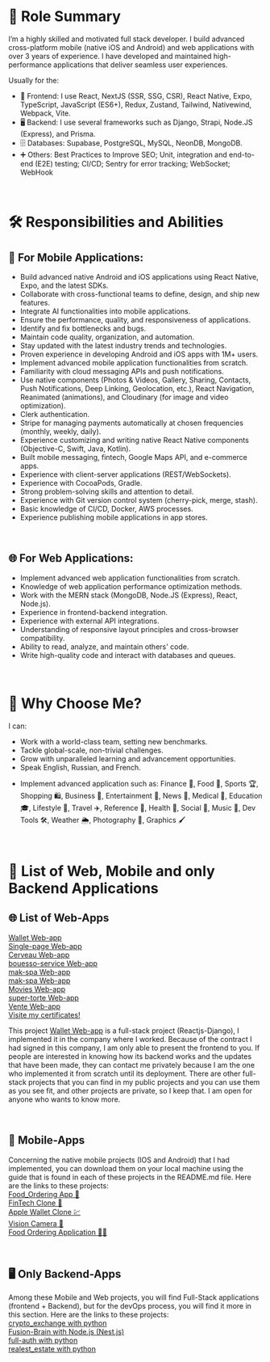 <h1>🎯 Role Summary</h1>
<p>I’m a highly skilled and motivated full stack developer. I build advanced cross-platform mobile (native iOS and Android) and web applications with over 3 years of experience. I have developed and maintained high-performance applications that deliver seamless user experiences.</p>
<p>Usually for the:</p>
<ul>
  <li>📲 Frontend: I use React, NextJS (SSR, SSG, CSR), React Native, Expo, TypeScript, JavaScript (ES6+), Redux, Zustand, Tailwind, Nativewind, Webpack, Vite.</li>
  <li>🖥️ Backend: I use several frameworks such as Django, Strapi, Node.JS (Express), and Prisma.</li>
  <li>🗄️ Databases: Supabase, PostgreSQL, MySQL, NeonDB, MongoDB.</li>
  <li>➕ Others: Best Practices to Improve SEO; Unit, integration and end-to-end (E2E) testing; CI/CD; Sentry for error tracking; WebSocket; WebHook </li>
</ul> <br/>

<h1>🛠️ Responsibilities and Abilities</h1>

<h2>📱 For Mobile Applications:</h2>
<ul>
  <li>Build advanced native Android and iOS applications using React Native, Expo, and the latest SDKs.</li>
  <li>Collaborate with cross-functional teams to define, design, and ship new features.</li>
  <li>Integrate AI functionalities into mobile applications.</li>
  <li>Ensure the performance, quality, and responsiveness of applications.</li>
  <li>Identify and fix bottlenecks and bugs.</li>
  <li>Maintain code quality, organization, and automation.</li>
  <li>Stay updated with the latest industry trends and technologies.</li>
  <li>Proven experience in developing Android and iOS apps with 1M+ users.</li>
  <li>Implement advanced mobile application functionalities from scratch.</li>
  <li>Familiarity with cloud messaging APIs and push notifications.</li>
  <li>Use native components (Photos & Videos, Gallery, Sharing, Contacts, Push Notifications, Deep Linking, Geolocation, etc.), React Navigation, Reanimated (animations), and Cloudinary (for image and video optimization).</li>
  <li>Clerk authentication.</li>
  <li>Stripe for managing payments automatically at chosen frequencies (monthly, weekly, daily).</li>
  <li>Experience customizing and writing native React Native components (Objective-C, Swift, Java, Kotlin).</li>
  <li>Built mobile messaging, fintech, Google Maps API, and e-commerce apps.</li>
  <li>Experience with client-server applications (REST/WebSockets).</li>
  <li>Experience with CocoaPods, Gradle.</li>
  <li>Strong problem-solving skills and attention to detail.</li>
  <li>Experience with Git version control system (cherry-pick, merge, stash).</li>
  <li>Basic knowledge of CI/CD, Docker, AWS processes.</li>
  <li>Experience publishing mobile applications in app stores.</li>
</ul><br/>

<h2>🌐 For Web Applications:</h2>
<ul>
  <li>Implement advanced web application functionalities from scratch.</li>
  <li>Knowledge of web application performance optimization methods.</li>
  <li>Work with the MERN stack (MongoDB, Node.JS (Express), React, Node.js).</li>
  <li>Experience in frontend-backend integration.</li>
  <li>Experience with external API integrations.</li>
  <li>Understanding of responsive layout principles and cross-browser compatibility.</li>
  <li>Ability to read, analyze, and maintain others' code.</li>
  <li>Write high-quality code and interact with databases and queues.</li>
</ul><br/>

<h1>🌟 Why Choose Me?</h1>
<p>I can:</p>
<ul>
  <li>Work with a world-class team, setting new benchmarks.</li>
  <li>Tackle global-scale, non-trivial challenges.</li>
  <li>Grow with unparalleled learning and advancement opportunities.</li>
  <li>Speak English, Russian, and French.</li>
  <li><p>Implement advanced application such as: Finance 🏦, Food 🍔, Sports 🏆, Shopping 🛍️, Business 💼, Entertainment 🍿, News 📰, Medical 💉, Education 🎓, Lifestyle 💺, Travel ✈️, Reference 📙, Health 💪, Social 💬, Music 🎵, Dev Tools 🛠️, Weather 🌦️, Photography 📸, Graphics 🖌️</p></li>
</ul> <br/>

<h1>🔗 List of Web, Mobile and only Backend Applications</h1>
<h2>🌐 List of Web-Apps</h2>
<a href="https://wallet-an.netlify.app/" target="_blank" rel="noopener noreferrer">Wallet Web-app</a><br/>
<a href="https://lianau.netlify.app/" target="_blank" rel="noopener noreferrer">Single-page Web-app</a><br/>
<a href="https://sprir.netlify.app/" target="_blank" rel="noopener noreferrer">Cerveau Web-app</a><br/>
<a href="https://bouesso-service.netlify.app/" target="_blank" rel="noopener noreferrer">bouesso-service Web-app</a><br/>
<a href="https://mak-spa.netlify.app/" target="_blank" rel="noopener noreferrer">mak-spa Web-app</a><br/>
<a href="https://nivo-two.vercel.app/" target="_blank" rel="noopener noreferrer">mak-spa Web-app</a><br/>
<a href="https://sponb.netlify.app/" target="_blank" rel="noopener noreferrer">Movies Web-app</a><br/>
<a href="https://super-torte-1b66dc.netlify.app/" target="_blank" rel="noopener noreferrer">super-torte Web-app</a><br/>
<a href="https://mak-developer.netlify.app/" target="_blank" rel="noopener noreferrer">Vente Web-app</a><br/>
<a href="https://drive.google.com/file/d/11nT_u_BkbtGO2p4eb0csyJQ-dlX3nMaf/view" target="_blank" rel="noopener noreferrer">Visite my certificates!</a><br/>
<p text-align: justify>This project <a href="https://wallet-an.netlify.app/" target="_blank" rel="noopener noreferrer">Wallet Web-app</a> is a full-stack project (Reactjs-Django), I implemented it in the company where I worked. Because of the contract I had signed in this company, I am only able to present the frontend to you. If people are interested in knowing how its backend works and the updates that have been made, they can contact me privately because I am the one who implemented it from scratch until its deployment. There are other full-stack projects that you can find in my public projects and you can use them as you see fit, and other projects are private, so I keep that. I am open for anyone who wants to know more.</p><br/>

<h2>📱 Mobile-Apps</h2>
<p text-align: justify>Concerning the native mobile projects (IOS and Android) that I had implemented, you can download them on your local machine using the guide that is found in each of these projects in the README.md file. Here are the links to these projects: </br>
<a href="https://github.com/TatyOko28/Food-Ordering-Mob" target="_blank" rel="noopener noreferrer">Food_Ordering App 🍲</a><br/>
<a href="https://github.com/TatyOko28/Fintech-app-Mob" target="_blank" rel="noopener noreferrer">FinTech Clone 🚀</a><br/>
<a href="https://github.com/TatyOko28/AppleWallet-Mob" target="_blank" rel="noopener noreferrer">Apple Wallet Clone 💹</a><br/>
<a href="https://github.com/TatyOko28/photos_APP-Mob" target="_blank" rel="noopener noreferrer">Vision Camera 🎥</a><br/>
<a href="https://github.com/TatyOko28/Food_UI-Mob" rel="noopener noreferrer">Food Ordering Application 🍔📲</a><br/>
</p><br/>

<h2>🖥️ Only Backend-Apps</h2>
<p text-align: justify>Among these Mobile and Web projects, you will find Full-Stack applications (frontend + Backend), but for the devOps process, you will find it more in this section.  Here are the links to these projects: </br>
<a href="https://github.com/TatyOko28/crypto_exchange" target="_blank" rel="noopener noreferrer">crypto_exchange with python</a><br/>
<a href="https://github.com/TatyOko28/Fusion-Brain" target="_blank" rel="noopener noreferrer">Fusion-Brain with Node.js (Nest.js)</a><br/>
<a href="https://github.com/TatyOko28/full-auth" target="_blank" rel="noopener noreferrer">full-auth with python</a><br/>
<a href="https://github.com/TatyOko28/Zole" target="_blank" rel="noopener noreferrer">realest_estate with python</a><br/>
</p>

